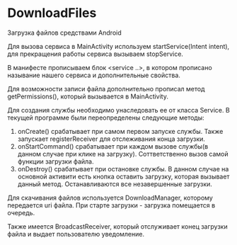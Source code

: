 # DownloadFiles
Загрузка файлов средствами Android

Для вызова сервиса в MainActivity используем startService(Intent intent), для прекращения работы сервиса вызываем stopService.

В манифесте прописываем блок <service ..></service>, в котором прописано называние нашего сервиса и дополнительные свойства.

Для возможности записи файла дополнительно прописал метод getPermissions(), который вызывается в MainActivity.

Для создания службы необходимо унаследовать ее от класса Service. В текущей программе были переопределены следующие методы:
1. onCreate() срабатывает при самом первом запуске службы. Также запускает registerReceiver для отслеживания конца загрузки. 
2. onStartCommand() срабатывает при каждом вызове службы(в данном случае при клике на загрузку). Соттветственно вызов самой функции загрузки файла.
3. onDestroy() срабатывает при остановке службы. В данном случае на основной активити есть кнопка оставить загрузку, которая вызывает данный метод. Останавливаются все незавершенные загрузки.

Для скачивания файлов используется DownloadManager, которому передается uri файла. При старте загрузки - загрузка помещается в очередь.

Также имеется BroadcastReceiver, который отслуживает конец загрузки файла и выдает пользователю уведомление.
